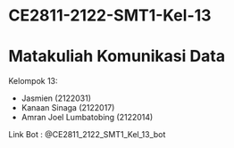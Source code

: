 # CE2811-2122-SMT1-Kel-13
# Matakuliah Komunikasi Data

Kelompok 13:
- Jasmien (2122031)
- Kanaan Sinaga (2122017)
- Amran Joel Lumbatobing (2122014)

Link Bot : @CE2811_2122_SMT1_Kel_13_bot
